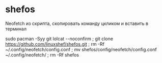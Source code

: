 # shefos



Neofetch из скрипта, скопировать команду цкликом и вставить в терминал

sudo pacman -Syy git lolcat --noconfirm ;  git clone https://github.com/linuxshef/shefos.git ; rm -Rf ~/.config/neofetch/config.conf ; mv shefos/config/neofetch/config.conf ~/.config/neofetch/ ; rm -Rf shefos

